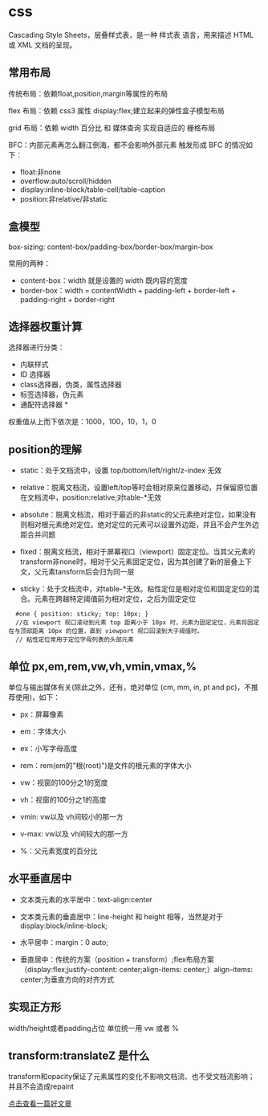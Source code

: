 # css

Cascading Style Sheets，层叠样式表，是一种 样式表 语言，用来描述 HTML 或 XML 文档的呈现。

## 常用布局

传统布局：依赖float,position,margin等属性的布局

flex 布局：依赖 css3 属性 display:flex;建立起来的弹性盒子模型布局

grid 布局：依赖 width 百分比 和 媒体查询 实现自适应的 栅格布局

BFC：内部元素再怎么翻江倒海，都不会影响外部元素
触发形成 BFC 的情况如下：
- float:非none
- overflow:auto/scroll/hidden
- display:inline-block/table-cell/table-caption
- position:非relative/非static

## 盒模型

box-sizing: content-box/padding-box/border-box/margin-box

常用的两种：

- content-box：width 就是设置的 width 既内容的宽度
- border-box：width = contentWidth + padding-left + border-left + padding-right + border-right

## 选择器权重计算

选择器进行分类：

- 内联样式
- ID 选择器
- class选择器，伪类，属性选择器
- 标签选择器，伪元素
- 通配符选择器 *

权重值从上而下依次是：1000，100，10，1，0

## position的理解

- static：处于文档流中，设置 top/bottom/left/right/z-index 无效

- relative：脱离文档流，设置left/top等时会相对原来位置移动，并保留原位置在文档流中，position:relative;对table-*无效

- absolute：脱离文档流，相对于最近的非static的父元素绝对定位，如果没有则相对根元素绝对定位。绝对定位的元素可以设置外边距，并且不会产生外边距合并问题

- fixed：脱离文档流，相对于屏幕视口（viewport）固定定位。当其父元素的transform非none时，相对于父元素固定定位，因为其创建了新的层叠上下文，父元素tansform后会归为同一层

- sticky：处于文档流中，对table-*无效。粘性定位是相对定位和固定定位的混合。元素在跨越特定阈值前为相对定位，之后为固定定位

```
  #one { position: sticky; top: 10px; }
  //在 viewport 视口滚动到元素 top 距离小于 10px 时，元素为固定定位，元素将固定在与顶部距离 10px 的位置，直到 viewport 视口回滚到大于阈值时。
  // 粘性定位常用于定位字母列表的头部元素
```

## 单位 px,em,rem,vw,vh,vmin,vmax,%

单位与输出媒体有关(除此之外，还有，绝对单位 (cm, mm, in, pt and pc)，不推荐使用)，如下：

- px：屏幕像素

- em：字体大小

- ex：小写字母高度

- rem：rem(em的"根(root)")是文件的根元素的字体大小

- vw：视窗的100分之1的宽度

- vh：视窗的100分之1的高度

- vmin: vw以及 vh间较小的那一方

- v-max: vw以及 vh间较大的那一方

- %：父元素宽度的百分比

## 水平垂直居中

- 文本类元素的水平居中：text-align:center
- 文本类元素的垂直居中：line-height 和 height 相等，当然是对于display:block/inline-block;

- 水平居中：margin：0 auto;
- 垂直居中：传统的方案（position + transform）;flex布局方案（display:flex;justify-content: center;align-items: center;）align-items: center;为垂直方向的对齐方式

## 实现正方形

width/height或者padding占位 单位统一用 vw 或者 %

## transform:translateZ 是什么

transform和opacity保证了元素属性的变化不影响文档流、也不受文档流影响；并且不会造成repaint

[点击查看一篇好文章](https://segmentfault.com/a/1190000008015671#articleHeader10)
